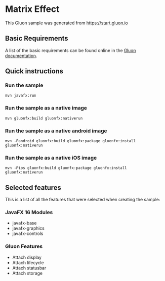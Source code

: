 # Matrix Effect

This Gluon sample was generated from https://start.gluon.io

## Basic Requirements

A list of the basic requirements can be found online in the [Gluon documentation](https://docs.gluonhq.com/#_requirements).

## Quick instructions

### Run the sample

    mvn javafx:run

### Run the sample as a native image

    mvn gluonfx:build gluonfx:nativerun

### Run the sample as a native android image

    mvn -Pandroid gluonfx:build gluonfx:package gluonfx:install gluonfx:nativerun

### Run the sample as a native iOS image

    mvn -Pios gluonfx:build gluonfx:package gluonfx:install gluonfx:nativerun

## Selected features

This is a list of all the features that were selected when creating the sample:

### JavaFX 16 Modules

 - javafx-base
 - javafx-graphics
 - javafx-controls

### Gluon Features

 - Attach display
 - Attach lifecycle
 - Attach statusbar
 - Attach storage
